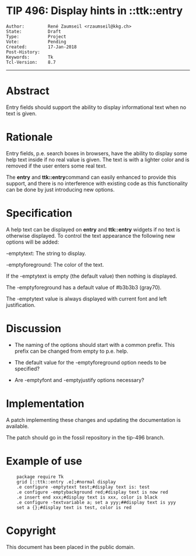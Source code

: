 # TIP 496: Display hints in ::ttk::entry
	Author:         René Zaumseil <rzaumseil@kkg.ch>
	State:          Draft
	Type:           Project
	Vote:           Pending
	Created:        17-Jan-2018
	Post-History:   
	Keywords:       Tk
	Tcl-Version:    8.7
-----

# Abstract

Entry fields should support the ability to display informational text when no text is given.

# Rationale

Entry fields, p.e. search boxes in browsers, have the ability to display some help text inside if no real value is given.
The text is with a lighter color and is removed if the user enters some real text.

The **entry** and **ttk::entry**command can easily enhanced to provide this
support, and there is no interference with existing code as this
functionality can be done by just introducing new options.

# Specification

A help text can be displayed on **entry** and **ttk::entry** widgets if no text is otherwise displayed.
To control the text appearance the following new options will be added:

 -emptytext: The string to display.

 -emptyforeground: The color of the text.

If the -emptytext is empty (the default value) then nothing is displayed.

The -emptyforeground has a default value of #b3b3b3 (gray70).

The -emptytext value is always displayed with current font and left justification.

# Discussion

- The naming of the options should start with a common prefix. This prefix can be changed from empty to p.e. help.

- The default value for the -emptyforeground option needs to be specified?

- Are -emptyfont and -emptyjustify options necessary?

# Implementation

A patch implementing these changes and updating the documentation is available.

The patch should go in the fossil repository in the tip-496 branch.

# Example of use

	    package require Tk
	    grid [::ttk::entry .e];#normal display
	    .e configure -emptytext test;#display text is: test
	    .e configure -emptybackground red;#display text is now red
	    .e insert end xxx;#display text is xxx, color is black
	    .e configure -textvariable a; set a yyy;##display text is yyy
	    set a {};#display text is test, color is red

# Copyright

This document has been placed in the public domain.

